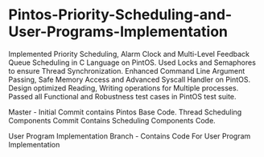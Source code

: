 # Pintos-Priority-Scheduling-and-User-Programs-Implementation
Implemented Priority Scheduling, Alarm Clock and Multi-Level Feedback Queue Scheduling in C Language on PintOS. Used Locks and Semaphores to ensure Thread Synchronization.
Enhanced Command Line Argument Passing, Safe Memory Access and Advanced Syscall Handler on PintOS. Design optimized Reading, Writing operations for Multiple processes. Passed all Functional and Robustness test cases in PintOS test suite. 

Master - Initial Commit contains Pintos Base Code. Thread Scheduling Components Commit Contains Scheduling Components Code.

User Program Implementation Branch - Contains Code For User Program Implementation
